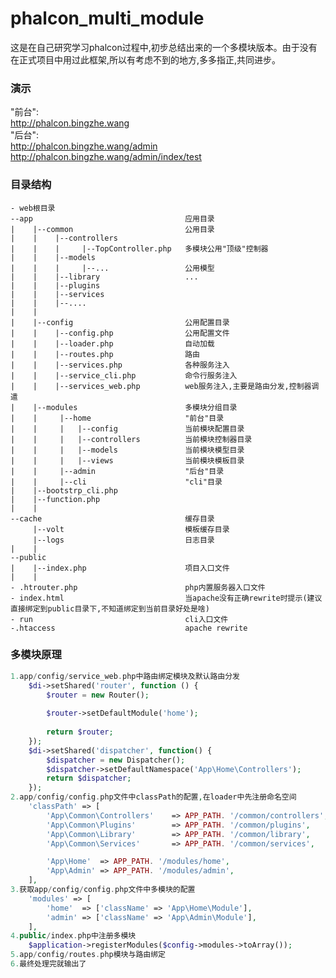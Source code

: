 # phalcon_multi_module
这是在自己研究学习phalcon过程中,初步总结出来的一个多模块版本。由于没有在正式项目中用过此框架,所以有考虑不到的地方,多多指正,共同进步。
### 演示
  "前台":  
  <a href="http://phalcon.bingzhe.wang" target="_blank" title="位于IndexController@indexAction，实际相当于访问http://phalcon.bingzhe.wang/home/index/index">http://phalcon.bingzhe.wang</a>    
  "后台":  
  <a href="http://phalcon.bingzhe.wang/admin" target="_blank" title="位于IndexController@indexActio">http://phalcon.bingzhe.wang/admin</a>  
  <a href="http://phalcon.bingzhe.wang/admin/index/test" target="_blank" title="位于IndexController@testAction">http://phalcon.bingzhe.wang/admin/index/test</a>
### 目录结构

~~~
- web根目录
--app                                  应用目录
|    |--common                         公用目录
|    |    |--controllers   
|    |    |     |--TopController.php   多模块公用"顶级"控制器
|    |    |--models
|    |    |     |--...                 公用模型
|    |    |--library                   ...
|    |    |--plugins
|    |    |--services
|    |    |--....
|    |
|    |--config                         公用配置目录
|    |    |--config.php                公用配置文件
|    |    |--loader.php                自动加载
|    |    |--routes.php                路由
|    |    |--services.php              各种服务注入
|    |    |--service_cli.php           命令行服务注入
|    |    |--services_web.php          web服务注入,主要是路由分发,控制器调遣
|    |--modules                        多模块分组目录
|    |     |--home                     "前台"目录
|    |     |   |--config               当前模块配置目录
|    |     |   |--controllers          当前模块控制器目录
|    |     |   |--models               当前模块模型目录
|    |     |   |--views                当前模块模板目录
|    |     |--admin                    "后台"目录
|    |     |--cli                      "cli"目录
|    |--bootstrp_cli.php
|    |--function.php
|    |
--cache                                缓存目录
     |--volt                           模板缓存目录
     |--logs                           日志目录
|    |
--public
|    |--index.php                      项目入口文件
|    |
- .htrouter.php                        php内置服务器入口文件
- index.html                           当apache没有正确rewrite时提示(建议直接绑定到public目录下,不知道绑定到当前目录好处是啥)
- run                                  cli入口文件
-.htaccess                             apache rewrite

~~~
### 多模块原理
```php
1.app/config/service_web.php中路由绑定模块及默认路由分发
    $di->setShared('router', function () {
        $router = new Router();
    
        $router->setDefaultModule('home');
    
        return $router;
    });
    $di->setShared('dispatcher', function() {
        $dispatcher = new Dispatcher();
        $dispatcher->setDefaultNamespace('App\Home\Controllers');
        return $dispatcher;
    });
2.app/config/config.php文件中classPath的配置,在loader中先注册命名空间
    'classPath' => [
        'App\Common\Controllers'    => APP_PATH. '/common/controllers',
        'App\Common\Plugins'        => APP_PATH. '/common/plugins',
        'App\Common\Library'        => APP_PATH. '/common/library',
        'App\Common\Services'       => APP_PATH. '/common/services',

        'App\Home'  => APP_PATH. '/modules/home',
        'App\Admin' => APP_PATH. '/modules/admin',
    ],
3.获取app/config/config.php文件中多模块的配置
    'modules' => [
        'home'  => ['className' => 'App\Home\Module'],
        'admin' => ['className' => 'App\Admin\Module'],
    ],
4.public/index.php中注册多模块
    $application->registerModules($config->modules->toArray());
5.app/config/routes.php模块与路由绑定
6.最终处理完就输出了
```